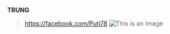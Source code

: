 **TRUNG**
>https://facebook.com/Puti78
![This is an image](https://static.wikia.nocookie.net/leagueoflegends/images/5/5a/Aurelion_Sol_StormDragon_%28Base%29.png/revision/latest?cb=20200917212314)

